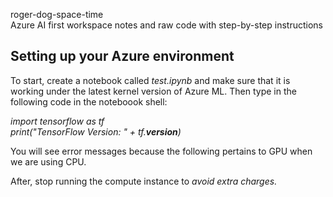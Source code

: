 roger-dog-space-time </br>
Azure AI first workspace notes and raw code with step-by-step instructions </br>

## Setting up your Azure environment </br>
To start, create a notebook called _test.ipynb_ and make sure that it is working under the latest kernel version of Azure ML. Then type in the following code in the noteboook shell:</br>

_import tensorflow as tf_ </br>
_print("TensorFlow Version: " + tf.__version__)_ </br>

You will see error messages because the following pertains to GPU when we are using CPU. </br>

After, stop running the compute instance to *avoid extra charges.*

